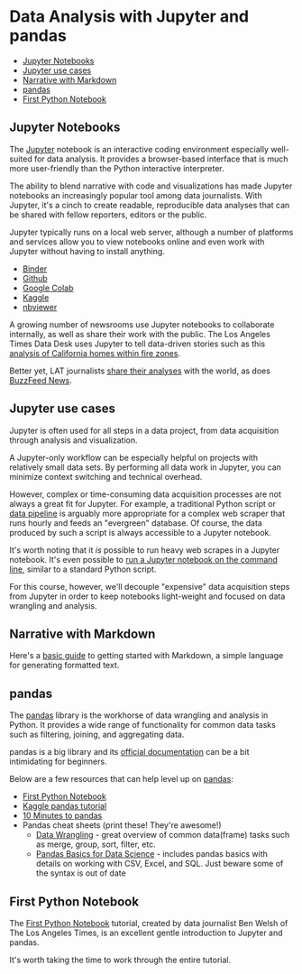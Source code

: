 #  Data Analysis with Jupyter and pandas

- [Jupyter Notebooks](#jupyter-notebooks)
- [Jupyter use cases](#jupyter-use-cases)
- [Narrative with Markdown](#narrative-with-markdown)
- [pandas](#pandas)
- [First Python Notebook](#first-python-notebook)

## Jupyter Notebooks

The [Jupyter](https://jupyter.org/) notebook is an interactive coding environment especially well-suited for data analysis. It provides a browser-based interface that is much more user-friendly than the Python interactive interpreter.

The ability to blend narrative with code and visualizations has made Jupyter notebooks an increasingly popular tool among data journalists. With Jupyter, it's a cinch to create readable, reproducible data analyses that can be shared with fellow reporters, editors or the public.

Jupyter typically runs on a local web server, although a number of platforms and services allow you to view notebooks online and even work with Jupyter without having to install anything.

* [Binder](https://mybinder.org/)
* [Github](https://docs.github.com/en/repositories/working-with-files/using-files/working-with-non-code-files#working-with-jupyter-notebook-files-on-github)
* [Google Colab](https://colab.research.google.com/)
* [Kaggle](https://www.kaggle.com/)
* [nbviewer](https://nbviewer.org/)


A growing number of newsrooms use Jupyter notebooks to collaborate internally, as well as share their work with the public. The Los Angeles Times Data Desk uses Jupyter to tell data-driven stories such as this [analysis of California homes within fire zones][].

Better yet, LAT journalists [share their analyses](https://github.com/datadesk/notebooks) with the world, as does [BuzzFeed News](https://github.com/BuzzFeedNews?language=jupyter+notebook).

[analysis of California homes within fire zones]: https://www.latimes.com/projects/la-me-california-buildings-in-fire-zones/

## Jupyter use cases

Jupyter is often used for all steps in a data project, from data acquisition through analysis and visualization.

A Jupyter-only workflow can be especially helpful on projects with relatively small data sets. By performing all data work in Jupyter, you can minimize context switching and technical overhead.

However, complex or time-consuming data acquisition processes are not always a great fit for Jupyter. For example, a traditional Python script or [data pipeline](data_pipelines_with_modules.md) is arguably more appropriate for a complex web scraper that runs hourly and feeds an "evergreen" database. Of course, the data produced by such a script is always accessible to a Jupyter notebook.

It's worth noting that it *is* possible to run heavy web scrapes in a Jupyter notebook. It's even possible to [run a Jupyter notebook on the command line](https://nbconvert.readthedocs.io/en/latest/usage.html#convert-notebook), similar to a standard Python script.

For this course, however, we'll decouple "expensive" data acquisition steps from Jupyter in order to keep notebooks light-weight and focused on data wrangling and analysis.

## Narrative with Markdown

Here's a [basic guide](https://www.markdownguide.org/basic-syntax) to getting started with Markdown, a simple language for generating formatted text.

## pandas

The [pandas][] library is the workhorse of data wrangling and analysis in Python. It provides a wide range of functionality for common data tasks such as filtering, joining, and aggregating data.

pandas is a big library and its [official documentation](https://pandas.pydata.org/pandas-docs/stable/user_guide/index.html#user-guide) can be a bit intimidating for beginners.

Below are a few resources that can help level up on [pandas][]:

- [First Python Notebook](#first-python-notebook)
- [Kaggle pandas tutorial](https://www.kaggle.com/learn/pandas)
- [10 Minutes to pandas](https://pandas.pydata.org/docs/user_guide/10min.html)
- Pandas cheat sheets (print these\! They're awesome\!)
  -  [Data Wrangling](https://pandas.pydata.org/Pandas_Cheat_Sheet.pdf) - great overview of common data(frame) tasks such as merge, group, sort, filter, etc.
  -  [Pandas Basics for Data Science](https://s3.amazonaws.com/assets.datacamp.com/blog_assets/PandasPythonForDataScience.pdf) - includes pandas basics with details on working with CSV, Excel, and SQL. Just beware some of the syntax is out of date


## First Python Notebook

The [First Python Notebook][] tutorial, created by data journalist Ben Welsh of The Los Angeles Times, is an excellent gentle introduction to Jupyter and pandas.

It's worth taking the time to work through the entire tutorial.

[First Python Notebook]: https://palewi.re/docs/first-python-notebook/
[pandas]: https://pandas.pydata.org/pandas-docs/stable/user_guide/index.html#user-guide
